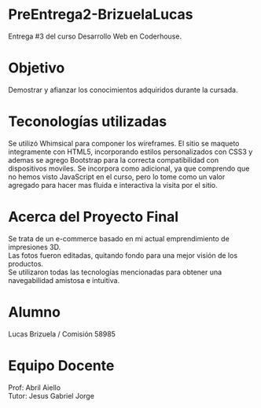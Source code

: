 # PreEntrega2-BrizuelaLucas
 Entrega #3 del curso Desarrollo Web en Coderhouse.  
# Objetivo
Demostrar y afianzar los conocimientos adquiridos durante la cursada.
# Teconologías utilizadas
Se utilizó Whimsical para componer los wireframes.  El sitio se maqueto integramente con HTML5, incorporando estilos personalizados con CSS3 y ademas se agrego Bootstrap para la correcta compatibilidad con dispositivos moviles.  Se incorpora como adicional, ya que comprendo que no hemos visto JavaScript en el curso, pero lo tome como un valor agregado para hacer mas fluida e interactiva la visita por el sitio.
# Acerca del Proyecto Final
Se trata de un e-commerce basado en mi actual emprendimiento de impresiones 3D.  
Las fotos fueron editadas, quitando fondo para una mejor visión de los productos.  
Se utilizaron todas las tecnologías mencionadas para obtener una navegabilidad amistosa e intuitiva.  
# Alumno
Lucas Brizuela / Comisión 58985
# Equipo Docente
Prof: Abril Aiello  
Tutor: Jesus Gabriel Jorge
